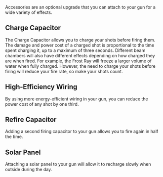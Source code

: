 Accessories are an optional upgrade that you can attach to your gun for a wide
variety of effects.

## Charge Capacitor

The Charge Capacitor allows you to charge your shots before firing them. The
damage and power cost of a charged shot is proportional to the time spent
charging it, up to a maximum of three seconds. Different beam chambers will also
have different effects depending on how charged they are when fired. For example,
the Frost Ray will freeze a larger volume of water when fully charged. However,
the need to charge your shots before firing will reduce your fire rate, so make
your shots count.

## High-Efficiency Wiring

By using more energy-efficient wiring in your gun, you can reduce the power cost
of any shot by one third.

## Refire Capacitor

Adding a second firing capacitor to your gun allows you to fire again in half
the time.

## Solar Panel

Attaching a solar panel to your gun will allow it to recharge slowly when
outside during the day.